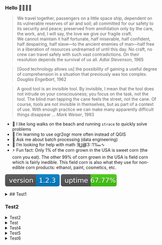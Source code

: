### Hello  👨‍🚀🌌🌃

> We travel together, passengers on a little space ship, dependent on its vulnerable reserves of air and soil; all committed for our safety to its security and peace; preserved from annihilation only by the care, the work, and, I will say, the love we give our fragile craft. \
We cannot maintain it half fortunate, half miserable, half confident, half despairing, half slave—to the ancient enemies of man—half free in a liberation of resources undreamed of until this day. No craft, no crew can travel safely with such vast contradictions. On their resolution depends the survival of us all.
>_Adlai Stevenson_, 1965

> [Good technology allows us] the possibility of gaining a useful degree of comprehension in a situation that previously was too complex.
>_Douglas Engelbart_, 1962

> A good tool is an invisible tool. By invisible, I mean that the tool does not intrude on your consciousness; you focus on the task, not the tool. 
> The blind man tapping the cane feels the street, not the cane. Of course, tools are not invisible in themselves, but as part of a context of use. With enough practice we can make many apparently difficult things disappear ...
>_Mark Weiser_, 1993

- 🦔 I like long walks on the beach and running `strace` to quickly solve problems
- 🌱 I’m learning to use ogr2ogr more often instead of QGIS
- 💬 Ask me about batch processing (data engineering)
- 🤔 I’m looking for help with math ∃∐∰3∷1‱∿
- ⚡ Fun fact: Only 1% of the corn grown in the USA is sweet corn (the corn you eat). The other 99% of corn grown in the USA is field corn which is fairly inedible. This field corn is also what they use for non-edible corn products: ethanol, paint, cosmetics, etc.


![day day](./my_version_number.svg) ![up up](./my_uptime.svg)


<details><summary>## Test1</summary>
content
</details>

### Test2
<details><summary>Test2</summary>
content
</details>

<details><summary id=test3> Test</summary>
content
</details>

<details id=test4><summary>Test4</summary>
content
</details>

 <a name="test5">
<details><summary>Test5</summary>
content
</details>
</a>


<details><summary><a name="test6">Test6</a></summary>
content
</details>

